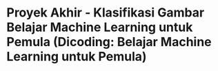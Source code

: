 # Proyek Akhir - Klasifikasi Gambar Belajar Machine Learning untuk Pemula (Dicoding: Belajar Machine Learning untuk Pemula)
